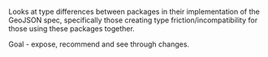 Looks at type differences between packages in their implementation of the GeoJSON spec, specifically those creating type friction/incompatibility for those using these packages together.

Goal - expose, recommend and see through changes.